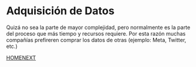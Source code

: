# Adquisición de Datos
Quizá no sea la parte de mayor complejidad, pero normalmente es la parte del proceso que más tiempo y recursos requiere. Por esta razón muchas compañías prefireren comprar los datos de otras (ejemplo: Meta, Twitter, etc.)

[HOME](../README.md)[NEXT](../data-analysis/notas.md)
